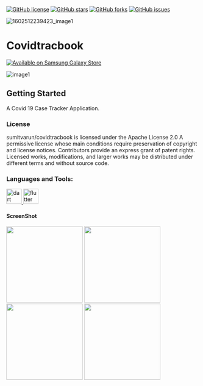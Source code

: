 
[![GitHub license](https://img.shields.io/github/license/sumitvarun/covidtracbook?color=%23AD1457)](https://github.com/sumitvarun/covidtracbook/blob/master/LICENSE)
[![GitHub stars](https://img.shields.io/github/stars/sumitvarun/covidtracbook?color=%23E65100)](https://github.com/sumitvarun/covidtracbook/stargazers)
[![GitHub forks](https://img.shields.io/github/forks/sumitvarun/covidtracbook?color=%231B5E20)](https://github.com/sumitvarun/covidtracbook/network)
[![GitHub issues](https://img.shields.io/github/issues/sumitvarun/covidtracbook?color=%234A148C)](https://github.com/sumitvarun/covidtracbook/issues)

![1602512239423_image1](https://user-images.githubusercontent.com/52107131/97367400-04a2b100-18cf-11eb-8d05-1fd1c566e45e.jpeg)


# Covidtracbook


<a href="https://galaxy.store/Co123vid"><img src="https://img.samsungapps.com/seller/images/badges/galaxyStore/png_big/GalaxyStore_English.png?ver=1599637432000" alt="Available on Samsung Galaxy Store" style="max-width: 100%; height: auto;"></a>




![image1](https://user-images.githubusercontent.com/52107131/95674550-9cfe1d80-0bce-11eb-936b-9237421f7dd1.jpeg)






## Getting Started

A Covid 19 Case Tracker Application.
### License

sumitvarun/covidtracbook is licensed under the
Apache License 2.0
A permissive license whose main conditions require preservation of copyright and license notices. Contributors provide an express grant of patent rights. Licensed works, modifications, and larger works may be distributed under different terms and without source code.

<h3 align="left">Languages and Tools:</h3>
<p align="left"> <a href="https://dart.dev" target="_blank"> <img src="https://www.vectorlogo.zone/logos/dartlang/dartlang-icon.svg" alt="dart" width="40" height="40"/> </a> <a href="https://flutter.dev" target="_blank"> <img src="https://www.vectorlogo.zone/logos/flutterio/flutterio-icon.svg" alt="flutter" width="40" height="40"/> </a> </p>


#### ScreenShot

<div class = "screenshot"><img src = "https://user-images.githubusercontent.com/52107131/95673168-0cbadb00-0bc4-11eb-87db-56dde49051ab.png" height= 200px>
<img src = "https://user-images.githubusercontent.com/52107131/95673169-0fb5cb80-0bc4-11eb-922b-d434c721879b.png" height= 200px>
<img src = "https://user-images.githubusercontent.com/52107131/95673170-12b0bc00-0bc4-11eb-91a3-b411843a407f.png" height= 200px>
<img src = "https://user-images.githubusercontent.com/52107131/95673174-15131600-0bc4-11eb-90bc-f5287cf165c4.png" height= 200px></div>


